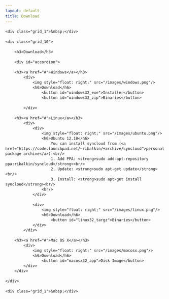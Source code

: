 ```yaml
---
layout: default
title: Download
---
```


<script type="text/javascript">
    $(function(){

        $( "#accordion" ).accordion({ autoHeight: false });

        if (navigator.platform.indexOf("Windows") != -1) {
            $('#accordion').accordion( "activate" , 0 );
        } else if (navigator.platform.indexOf("Linux") != -1) {
            $('#accordion').accordion( "activate" , 1 );
        } else if (navigator.platform.indexOf("Mac") != -1) {
            $('#accordion').accordion( "activate" , 2 );
        }

        $( "#windows32_exe" ).button({
            icons: {
                primary: "ui-icon-arrowthickstop-1-s"
            }
        });

        $( "#windows32_exe" ).click(function() {
            window.location.href = "https://github.com/downloads/syncloud/syncloud/syncloud-windows-0.0.1-SNAPSHOT.exe";
        });

        $( "#windows32_zip" ).button({
            icons: {
                primary: "ui-icon-arrowthickstop-1-s"
            }
        });

        $( "#windows32_zip" ).click(function() {
            window.location.href = "https://github.com/downloads/syncloud/syncloud/syncloud-windows-0.0.1-SNAPSHOT.zip";
        });

        $( "#linux32_targz" ).button({
            icons: {
                primary: "ui-icon-arrowthickstop-1-s"
            }
        });

        $( "#linux32_targz" ).click(function() {
            window.location.href = "https://github.com/downloads/syncloud/syncloud/syncloud-linux-0.0.1-SNAPSHOT.zip";
        });

        $( "#macosx32_app" ).button({
            icons: {
                primary: "ui-icon-arrowthickstop-1-s"
            }
        });

        $( "#macosx32_app" ).click(function() {
            window.location.href = "https://github.com/downloads/syncloud/syncloud/syncloud-macosx-0.0.1-SNAPSHOT.dmg";
        });
    });
</script>

<div class="container_12">

    <div class="grid_1">&nbsp;</div>

    <div class="grid_10">

        <h3>Download</h3>

        <div id="accordion">

        <h3><a href="#">Windows</a></h3>
            <div>
                <img style="float: right;" src="/images/windows.png"/>
                <h6>Download</h6>
                    <button id="windows32_exe">Installer</button>
                    <button id="windows32_zip">Binaries</button>

            </div>

        <h3><a href="#">Linux</a></h3>
            <div>
                <div>
                    <img style="float: right;" src="/images/ubuntu.png"/>
                    <h6>Ubuntu 12.10</h6>
                        You can install syncloud from (<a href="https://code.launchpad.net/~ribalkin/+archive/syncloud">personal package archive</a>):<br/>
                        1. Add PPA: <strong>sudo add-apt-repository ppa:ribalkin/syncloud</strong><br/>
                        2. Update: <strong>sudo apt-get update</strong><br/>
                        3. Install: <strong>sudo apt-get install syncloud</strong><br/>
                    <br/>
                </div>

                <div>
                    <img style="float: right;" src="/images/linux.png"/>
                    <h6>Download</h6>
                        <button id="linux32_targz">Binaries</button>
                </div>
            </div>

        <h3><a href="#">Mac OS X</a></h3>
            <div>
                <img style="float: right;" src="/images/macosx.png"/>
                <h6>Download</h6>
                    <button id="macosx32_app">Disk Image</button>
            </div>
        </div>

    </div>

    <div class="grid_1">&nbsp;</div>
</div>


